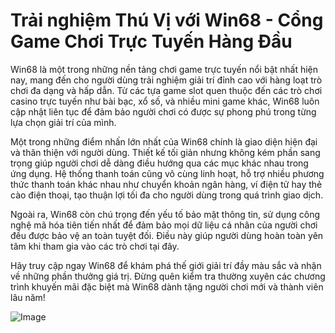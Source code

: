# Trải nghiệm Thú Vị với Win68 - Cổng Game Chơi Trực Tuyến Hàng Đầu

Win68 là một trong những nền tảng chơi game trực tuyến nổi bật nhất hiện nay, mang đến cho người dùng trải nghiệm giải trí đỉnh cao với hàng loạt trò chơi đa dạng và hấp dẫn. Từ các tựa game slot quen thuộc đến các trò chơi casino trực tuyến như bài bạc, xổ số, và nhiều mini game khác, Win68 luôn cập nhật liên tục để đảm bảo người chơi có được sự phong phú trong từng lựa chọn giải trí của mình.

Một trong những điểm nhấn lớn nhất của Win68 chính là giao diện hiện đại và thân thiện với người dùng. Thiết kế tối giản nhưng không kém phần sang trọng giúp người chơi dễ dàng điều hướng qua các mục khác nhau trong ứng dụng. Hệ thống thanh toán cũng vô cùng linh hoạt, hỗ trợ nhiều phương thức thanh toán khác nhau như chuyển khoản ngân hàng, ví điện tử hay thẻ cào điện thoại, tạo thuận lợi tối đa cho người dùng trong quá trình giao dịch.

Ngoài ra, Win68 còn chú trọng đến yếu tố bảo mật thông tin, sử dụng công nghệ mã hóa tiên tiến nhất để đảm bảo mọi dữ liệu cá nhân của người chơi đều được bảo vệ an toàn tuyệt đối. Điều này giúp người dùng hoàn toàn yên tâm khi tham gia vào các trò chơi tại đây.

Hãy truy cập ngay Win68 để khám phá thế giới giải trí đầy màu sắc và nhận về những phần thưởng giá trị. Đừng quên kiểm tra thường xuyên các chương trình khuyến mãi đặc biệt mà Win68 dành tặng người chơi mới và thành viên lâu năm!

![Image](https://github.com/user-attachments/assets/bd51ea9f-0666-407b-a7a7-98ead6de688c)